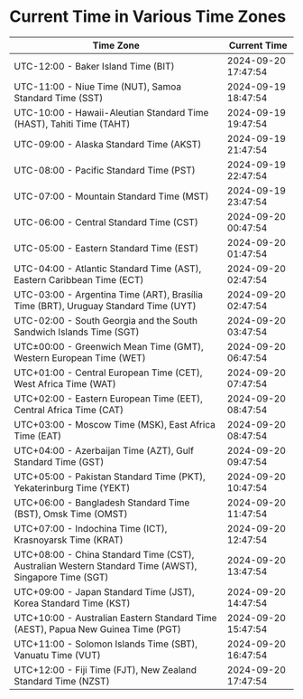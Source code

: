 # Current Time in Various Time Zones

| Time Zone | Current Time |
|-----------|--------------|
| UTC-12:00 - Baker Island Time (BIT) | 2024-09-20 17:47:54 |
| UTC-11:00 - Niue Time (NUT), Samoa Standard Time (SST) | 2024-09-19 18:47:54 |
| UTC-10:00 - Hawaii-Aleutian Standard Time (HAST), Tahiti Time (TAHT) | 2024-09-19 19:47:54 |
| UTC-09:00 - Alaska Standard Time (AKST) | 2024-09-19 21:47:54 |
| UTC-08:00 - Pacific Standard Time (PST) | 2024-09-19 22:47:54 |
| UTC-07:00 - Mountain Standard Time (MST) | 2024-09-19 23:47:54 |
| UTC-06:00 - Central Standard Time (CST) | 2024-09-20 00:47:54 |
| UTC-05:00 - Eastern Standard Time (EST) | 2024-09-20 01:47:54 |
| UTC-04:00 - Atlantic Standard Time (AST), Eastern Caribbean Time (ECT) | 2024-09-20 02:47:54 |
| UTC-03:00 - Argentina Time (ART), Brasília Time (BRT), Uruguay Standard Time (UYT) | 2024-09-20 02:47:54 |
| UTC-02:00 - South Georgia and the South Sandwich Islands Time (SGT) | 2024-09-20 03:47:54 |
| UTC±00:00 - Greenwich Mean Time (GMT), Western European Time (WET) | 2024-09-20 06:47:54 |
| UTC+01:00 - Central European Time (CET), West Africa Time (WAT) | 2024-09-20 07:47:54 |
| UTC+02:00 - Eastern European Time (EET), Central Africa Time (CAT) | 2024-09-20 08:47:54 |
| UTC+03:00 - Moscow Time (MSK), East Africa Time (EAT) | 2024-09-20 08:47:54 |
| UTC+04:00 - Azerbaijan Time (AZT), Gulf Standard Time (GST) | 2024-09-20 09:47:54 |
| UTC+05:00 - Pakistan Standard Time (PKT), Yekaterinburg Time (YEKT) | 2024-09-20 10:47:54 |
| UTC+06:00 - Bangladesh Standard Time (BST), Omsk Time (OMST) | 2024-09-20 11:47:54 |
| UTC+07:00 - Indochina Time (ICT), Krasnoyarsk Time (KRAT) | 2024-09-20 12:47:54 |
| UTC+08:00 - China Standard Time (CST), Australian Western Standard Time (AWST), Singapore Time (SGT) | 2024-09-20 13:47:54 |
| UTC+09:00 - Japan Standard Time (JST), Korea Standard Time (KST) | 2024-09-20 14:47:54 |
| UTC+10:00 - Australian Eastern Standard Time (AEST), Papua New Guinea Time (PGT) | 2024-09-20 15:47:54 |
| UTC+11:00 - Solomon Islands Time (SBT), Vanuatu Time (VUT) | 2024-09-20 16:47:54 |
| UTC+12:00 - Fiji Time (FJT), New Zealand Standard Time (NZST) | 2024-09-20 17:47:54 |
